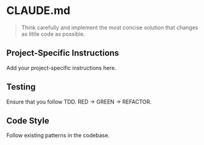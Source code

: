 # CLAUDE.md

> Think carefully and implement the most concise solution that changes as little code as possible.

## Project-Specific Instructions

Add your project-specific instructions here.

## Testing

Ensure that you follow TDD. RED -> GREEN -> REFACTOR.

## Code Style

Follow existing patterns in the codebase.
